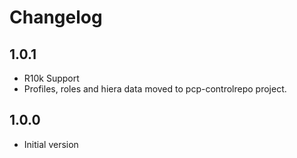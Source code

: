 # Changelog

## 1.0.1
- R10k Support
- Profiles, roles and hiera data moved to pcp-controlrepo project.

## 1.0.0

- Initial version
